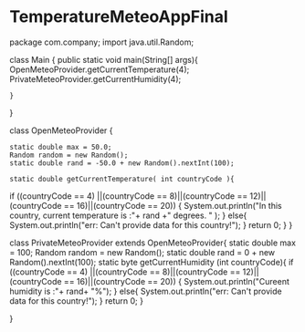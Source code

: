 # TemperatureMeteoAppFinal
package com.company;
import java.util.Random;

class Main {
    public static void main(String[] args){
        OpenMeteoProvider.getCurrentTemperature(4);
        PrivateMeteoProvider.getCurrentHumidity(4);

    }
}

class OpenMeteoProvider {

    static double max = 50.0;
    Random random = new Random();
    static double rand = -50.0 + new Random().nextInt(100);

    static double getCurrentTemperature( int countryCode ){
if ((countryCode == 4) ||(countryCode == 8)||(countryCode == 12)||(countryCode == 16)||(countryCode == 20)) {
    System.out.println("In this country, current temperature is :"+ rand +" degrees. " );
} else{
        System.out.println("err: Can't provide data for this country!");
        }
        return 0;
    }
}

class PrivateMeteoProvider extends OpenMeteoProvider{
    static double max = 100;
    Random random = new Random();
    static double rand = 0 + new Random().nextInt(100);
    static byte getCurrentHumidity (int countryCode){
        if ((countryCode == 4) ||(countryCode == 8)||(countryCode == 12)||(countryCode == 16)||(countryCode == 20)) {
            System.out.println("Cureent humidity is :"+ rand+ "%");
        } else{
            System.out.println("err: Can't provide data for this country!");
        }
        return 0;
    }


}